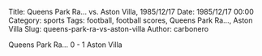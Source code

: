 Title: Queens Park Ra… vs. Aston Villa, 1985/12/17
Date: 1985/12/17 00:00
Category: sports
Tags: football, football scores, Queens Park Ra…, Aston Villa
Slug: queens-park-ra-vs-aston-villa
Author: carbonero


Queens Park Ra… 0 - 1 Aston Villa
